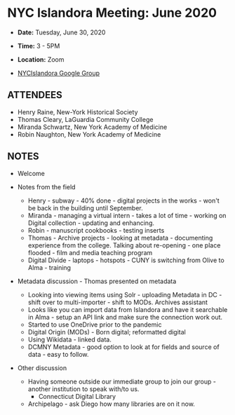 # NYC Islandora Meeting: June 2020
* **Date:**  Tuesday, June 30, 2020
* **Time:** 3 - 5PM
* **Location:**  Zoom

* [NYCIslandora Google Group](https://groups.google.com/forum/#!forum/nycislandora)


## ATTENDEES
* Henry Raine, New-York Historical Society
* Thomas Cleary, LaGuardia Community College
* Miranda Schwartz, New York Academy of Medicine
* Robin Naughton, New York Academy of Medicine

## NOTES
* Welcome
* Notes from the field
  * Henry - subway - 40% done - digital projects in the works - won't be back in the building until September.
  * Miranda - managing a virtual intern - takes a lot of time - working on Digital collection  - updating and enhancing.
  * Robin - manuscript cookbooks - testing inserts
  * Thomas - Archive projects - looking at metadata - documenting experience from the college.  Talking about re-opening - one place flooded - film and media teaching program
  * Digital Divide - laptops - hotspots - CUNY is switching from Olive to Alma - training
* Metadata discussion - Thomas presented on metadata
  * Looking into viewing items using Solr - uploading Metadata in DC - shift over to multi-importer - shift to MODs. Archives assistant
  * Looks like you can import data from Islandora and have it searchable in Alma - setup an API link and make sure the connection work out.
  * Started to use OneDrive prior to the pandemic
  * Digital Origin (MODs) - Born digital; reformatted digital
  * Using Wikidata - linked data.
  * DCMNY Metadata - good option to look at for fields and source of data - easy to follow.

* Other discussion
    * Having someone outside our immediate group to join our group - another institution to speak with/to us.
      * Connecticut Digital Library
    * Archipelago - ask Diego how many libraries are on it now.
